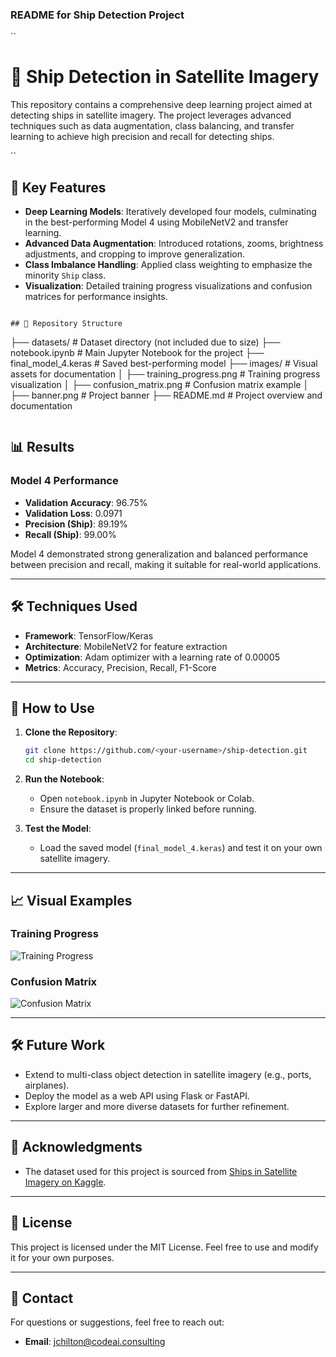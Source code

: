 ### **README for Ship Detection Project**

``
# 🚢 Ship Detection in Satellite Imagery

This repository contains a comprehensive deep learning project aimed at detecting ships in satellite imagery. The project leverages advanced techniques such as data augmentation, class balancing, and transfer learning to achieve high precision and recall for detecting ships.

``

## 🌟 Key Features
- **Deep Learning Models**: Iteratively developed four models, culminating in the best-performing Model 4 using MobileNetV2 and transfer learning.
- **Advanced Data Augmentation**: Introduced rotations, zooms, brightness adjustments, and cropping to improve generalization.
- **Class Imbalance Handling**: Applied class weighting to emphasize the minority `Ship` class.
- **Visualization**: Detailed training progress visualizations and confusion matrices for performance insights.

```

## 📂 Repository Structure
```
├── datasets/                      # Dataset directory (not included due to size)
├── notebook.ipynb                 # Main Jupyter Notebook for the project
├── final_model_4.keras            # Saved best-performing model
├── images/                        # Visual assets for documentation
│   ├── training_progress.png      # Training progress visualization
│   ├── confusion_matrix.png       # Confusion matrix example
│   ├── banner.png                 # Project banner
├── README.md                      # Project overview and documentation
```

```

## 📊 Results
### **Model 4 Performance**
- **Validation Accuracy**: 96.75%
- **Validation Loss**: 0.0971
- **Precision (Ship)**: 89.19%
- **Recall (Ship)**: 99.00%

Model 4 demonstrated strong generalization and balanced performance between precision and recall, making it suitable for real-world applications.

---

## 🛠️ Techniques Used
- **Framework**: TensorFlow/Keras
- **Architecture**: MobileNetV2 for feature extraction
- **Optimization**: Adam optimizer with a learning rate of 0.00005
- **Metrics**: Accuracy, Precision, Recall, F1-Score

----

## 🚀 How to Use
1. **Clone the Repository**:
   ```bash
   git clone https://github.com/<your-username>/ship-detection.git
   cd ship-detection
   ```

2. **Run the Notebook**:
   - Open `notebook.ipynb` in Jupyter Notebook or Colab.
   - Ensure the dataset is properly linked before running.

3. **Test the Model**:
   - Load the saved model (`final_model_4.keras`) and test it on your own satellite imagery.

---

## 📈 Visual Examples
### Training Progress
![Training Progress](images/training_progress.png)

### Confusion Matrix
![Confusion Matrix](images/confusion_matrix.png)

---

## 🛠️ Future Work
- Extend to multi-class object detection in satellite imagery (e.g., ports, airplanes).
- Deploy the model as a web API using Flask or FastAPI.
- Explore larger and more diverse datasets for further refinement.

---

## 🙌 Acknowledgments
- The dataset used for this project is sourced from [Ships in Satellite Imagery on Kaggle](https://www.kaggle.com/datasets/rhammell/ships-in-satellite-imagery).

---

## 📝 License
This project is licensed under the MIT License. Feel free to use and modify it for your own purposes.

---

## 📧 Contact
For questions or suggestions, feel free to reach out:
- **Email**: jchilton@codeai.consulting

```







